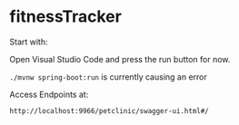 # fitnessTracker




Start with:

Open Visual Studio Code and press the run button for now.

`./mvnw spring-boot:run` is currently causing an error



Access Endpoints at:

`http://localhost:9966/petclinic/swagger-ui.html#/`
